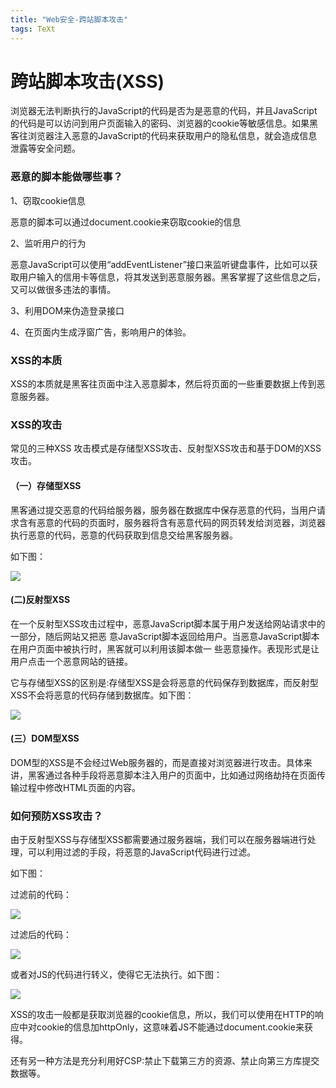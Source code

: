```yaml
---
title: "Web安全-跨站脚本攻击"
tags: TeXt
---
```


# 跨站脚本攻击(XSS)

浏览器无法判断执行的JavaScript的代码是否为是恶意的代码，并且JavaScript的代码是可以访问到用户页面输入的密码、浏览器的cookie等敏感信息。如果黑客往浏览器注入恶意的JavaScript的代码来获取用户的隐私信息，就会造成信息泄露等安全问题。

### 恶意的脚本能做哪些事？

1、窃取cookie信息

恶意的脚本可以通过document.cookie来窃取cookie的信息

2、监听用户的行为

恶意JavaScript可以使用“addEventListener”接⼝来监听键盘事件，比如可以获取用户输⼊的信用卡等信息，将其发送到恶意服务器。黑客掌握了这些信息之后，又可以做很多违法的事情。

3、利用DOM来伪造登录接口

4、在页面内生成浮窗广告，影响用户的体验。

### XSS的本质

XSS的本质就是⿊客往⻚⾯中注⼊恶意脚本，然后将⻚⾯的⼀些重要数据上传到恶意服务器。

### XSS的攻击

常见的三种XSS 攻击模式是存储型XSS攻击、反射型XSS攻击和基于DOM的XSS攻击。

#### （一）存储型XSS

黑客通过提交恶意的代码给服务器，服务器在数据库中保存恶意的代码，当用户请求含有恶意的代码的页面时，服务器将含有恶意代码的网页转发给浏览器，浏览器执行恶意的代码，恶意的代码获取到信息交给黑客服务器。

如下图：

![]({{site.url}}/assets/blogImages/blog017/17-1.png)

#### (二)反射型XSS

在⼀个反射型XSS攻击过程中，恶意JavaScript脚本属于用户发送给网站请求中的⼀部分，随后网站又把恶 意JavaScript脚本返回给用户。当恶意JavaScript脚本在用户页面中被执行时，黑客就可以利用该脚本做⼀ 些恶意操作。表现形式是让用户点击一个恶意网站的链接。

它与存储型XSS的区别是:存储型XSS是会将恶意的代码保存到数据库，而反射型XSS不会将恶意的代码存储到数据库。如下图：

![]({{site.url}}/assets/blogImages/blog017/17-2.png)

#### (三）DOM型XSS

DOM型的XSS是不会经过Web服务器的，而是直接对浏览器进行攻击。具体来讲，黑客通过各种手段将恶意脚本注⼊用户的页面中，比如通过网络劫持在页面传输过程中修改HTML页面的内容。

### 如何预防XSS攻击？

由于反射型XSS与存储型XSS都需要通过服务器端，我们可以在服务器端进行处理，可以利用过滤的手段，将恶意的JavaScript代码进行过滤。

如下图：

过滤前的代码：

![]({{site.url}}/assets/blogImages/blog017/17-3.png)

过滤后的代码：

![]({{site.url}}/assets/blogImages/blog017/17-4.png)

或者对JS的代码进行转义，使得它无法执行。如下图：

![]({{site.url}}/assets/blogImages/blog017/17-5.png)

XSS的攻击一般都是获取浏览器的cookie信息，所以，我们可以使用在HTTP的响应中对cookie的信息加httpOnly，这意味着JS不能通过document.cookie来获得。

还有另一种方法是充分利用好CSP:禁止下载第三方的资源、禁止向第三方库提交数据等。